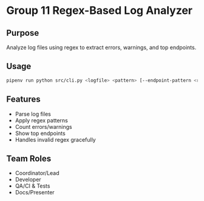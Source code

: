 # Group 11 Regex-Based Log Analyzer

## Purpose
Analyze log files using regex to extract errors, warnings, and top endpoints.

## Usage
```bash
pipenv run python src/cli.py <logfile> <pattern> [--endpoint-pattern <regex>]
```

## Features
- Parse log files
- Apply regex patterns
- Count errors/warnings
- Show top endpoints
- Handles invalid regex gracefully

## Team Roles
- Coordinator/Lead
- Developer
- QA/CI & Tests
- Docs/Presenter